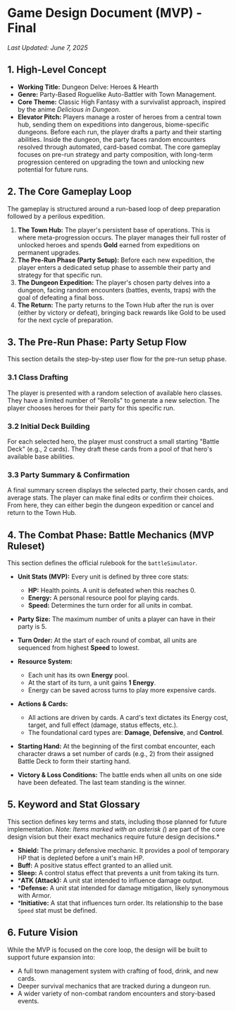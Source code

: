 # Game Design Document (MVP) - Final
*Last Updated: June 7, 2025*

## 1. High-Level Concept

* **Working Title:** Dungeon Delve: Heroes & Hearth
* **Genre:** Party-Based Roguelike Auto-Battler with Town Management.
* **Core Theme:** Classic High Fantasy with a survivalist approach, inspired by the anime *Delicious in Dungeon*.
* **Elevator Pitch:** Players manage a roster of heroes from a central town hub, sending them on expeditions into dangerous, biome-specific dungeons. Before each run, the player drafts a party and their starting abilities. Inside the dungeon, the party faces random encounters resolved through automated, card-based combat. The core gameplay focuses on pre-run strategy and party composition, with long-term progression centered on upgrading the town and unlocking new potential for future runs.

## 2. The Core Gameplay Loop

The gameplay is structured around a run-based loop of deep preparation followed by a perilous expedition.

1.  **The Town Hub:** The player's persistent base of operations. This is where meta-progression occurs. The player manages their full roster of unlocked heroes and spends **Gold** earned from expeditions on permanent upgrades.
2.  **The Pre-Run Phase (Party Setup):** Before each new expedition, the player enters a dedicated setup phase to assemble their party and strategy for that specific run.
3.  **The Dungeon Expedition:** The player's chosen party delves into a dungeon, facing random encounters (battles, events, traps) with the goal of defeating a final boss.
4.  **The Return:** The party returns to the Town Hub after the run is over (either by victory or defeat), bringing back rewards like Gold to be used for the next cycle of preparation.

## 3. The Pre-Run Phase: Party Setup Flow

This section details the step-by-step user flow for the pre-run setup phase.

### 3.1 Class Drafting
The player is presented with a random selection of available hero classes. They have a limited number of "Rerolls" to generate a new selection. The player chooses heroes for their party for this specific run.

### 3.2 Initial Deck Building
For each selected hero, the player must construct a small starting "Battle Deck" (e.g., 2 cards). They draft these cards from a pool of that hero's available base abilities.

### 3.3 Party Summary & Confirmation
A final summary screen displays the selected party, their chosen cards, and average stats. The player can make final edits or confirm their choices. From here, they can either begin the dungeon expedition or cancel and return to the Town Hub.

## 4. The Combat Phase: Battle Mechanics (MVP Ruleset)

This section defines the official rulebook for the `battleSimulator`.

* **Unit Stats (MVP):** Every unit is defined by three core stats:
    * **HP:** Health points. A unit is defeated when this reaches 0.
    * **Energy:** A personal resource pool for playing cards.
    * **Speed:** Determines the turn order for all units in combat.

* **Party Size:** The maximum number of units a player can have in their party is 5.

* **Turn Order:** At the start of each round of combat, all units are sequenced from highest **Speed** to lowest.

* **Resource System:**
    * Each unit has its own **Energy** pool.
    * At the start of its turn, a unit gains **1 Energy**.
    * Energy can be saved across turns to play more expensive cards.

* **Actions & Cards:**
    * All actions are driven by cards. A card's text dictates its Energy cost, target, and full effect (damage, status effects, etc.).
    * The foundational card types are: **Damage**, **Defensive**, and **Control**.

* **Starting Hand:** At the beginning of the first combat encounter, each character draws a set number of cards (e.g., 2) from their assigned Battle Deck to form their starting hand.

* **Victory & Loss Conditions:** The battle ends when all units on one side have been defeated. The last team standing is the winner.

## 5. Keyword and Stat Glossary

This section defines key terms and stats, including those planned for future implementation.
*Note: Items marked with an asterisk (*) are part of the core design vision but their exact mechanics require future design decisions.*

* **Shield:** The primary defensive mechanic. It provides a pool of temporary HP that is depleted before a unit's main HP.
* **Buff:** A positive status effect granted to an allied unit.
* **Sleep:** A control status effect that prevents a unit from taking its turn.
* ***ATK (Attack):** A unit stat intended to influence damage output.
* ***Defense:** A unit stat intended for damage mitigation, likely synonymous with Armor.
* ***Initiative:** A stat that influences turn order. Its relationship to the base `Speed` stat must be defined.

## 6. Future Vision

While the MVP is focused on the core loop, the design will be built to support future expansion into:
* A full town management system with crafting of food, drink, and new cards.
* Deeper survival mechanics that are tracked during a dungeon run.
* A wider variety of non-combat random encounters and story-based events.
